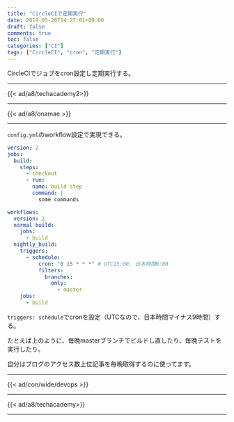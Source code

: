 ```yaml
---
title: "CircleCIで定期実行"
date: 2019-05-26T14:27:01+09:00
draft: false
comments: true
toc: false
categories: ["CI"]
tags: ["CircleCI", "cron", "定期実行"]
---
```


CircleCIでジョブをcron設定し定期実行する。

<!--more-->

---

{{< ad/a8/techacademy2>}}

---

{{< ad/a8/onamae >}}

---

`config.yml`のworkflow設定で実現できる。

```yml
version: 2
jobs:
  build:
    steps:
      - checkout
      - run:
        name: build step
        command: |
          some commands

workflows:
  version: 2
  normal_build:
    jobs:
      - build
  nightly_build:
    triggers:
      - schedule:
          cron: "0 15 * * *" # UTC15:00, 日本時間0:00
          filters:
            branches:
              only:
                - master
    jobs:
      - build
```

`triggers: schedule`でcronを設定（UTCなので、日本時間マイナス9時間）する。

たとえば上のように、毎晩masterブランチでビルドし直したり、毎晩テストを実行したり。

自分はブログのアクセス数上位記事を毎晩取得するのに使ってます。

---

{{< ad/con/wide/devops >}}

---

{{< ad/a8/techacademy>}}

---
